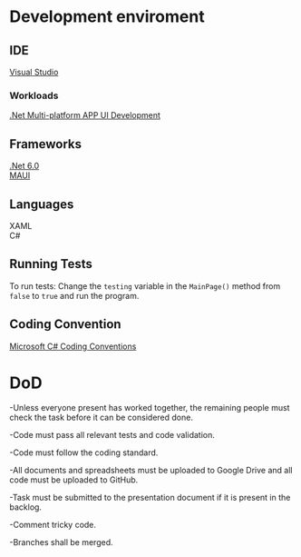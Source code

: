 # Development enviroment<br>

## IDE<br>
[Visual Studio](https://learn.microsoft.com/en-us/visualstudio/windows/?view=vs-2022)

### Workloads
[.Net Multi-platform APP UI Development](https://dotnet.microsoft.com/en-us/apps/maui)

## Frameworks<br>
[.Net 6.0](https://learn.microsoft.com/en-us/dotnet/fundamentals/)<br>
[MAUI](https://learn.microsoft.com/en-us/dotnet/maui/?view=net-maui-6.0)<br> 

## Languages<br>
XAML<br>
C#

## Running Tests<br>
To run tests: Change the `testing` variable in the `MainPage()` method from `false` to `true` and run the program.<br>

## Coding Convention
[Microsoft C# Coding Conventions](https://learn.microsoft.com/en-us/dotnet/csharp/fundamentals/coding-style/coding-conventions)

# DoD

-Unless everyone present has worked together, the remaining people must check the task before it can be considered done.

-Code must pass all relevant tests and code validation.

-Code must follow the coding standard.

-All documents and spreadsheets must be uploaded to Google Drive and all code must be uploaded to GitHub.  

-Task must be submitted to the presentation document if it is present in the backlog.

-Comment tricky code.

-Branches shall be merged.
